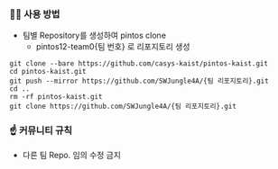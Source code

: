 ### 👋🏻 사용 방법
- 팀별 Repository를 생성하여 pintos clone
  - pintos12-team0{팀 번호} 로 리포지토리 생성

```
git clone --bare https://github.com/casys-kaist/pintos-kaist.git
cd pintos-kaist.git
git push --mirror https://github.com/SWJungle4A/{팀 리포지토리}.git
cd ..
rm -rf pintos-kaist.git
git clone https://github.com/SWJungle4A/{팀 리포지토리}.git
```

### ☝️ 커뮤니티 규칙
- 다른 팀 Repo. 임의 수정 금지

